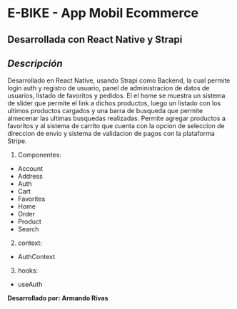 # E-BIKE - App Mobil Ecommerce

## Desarrollada con React Native y Strapi

## _Descripción_

Desarrollado en React Native, usando Strapi como Backend, la cual permite login auth y registro de usuario, panel de administracion de datos de usuarios, listado de favoritos y pedidos.
El el home se muestra un sistema de slider que permite el link a dichos productos, luego un listado con los ultimos productos cargados y una barra de busqueda que permite almecenar las ultimas busquedas realizadas.
Permite agregar productos a favoritos y al sistema de carrito que cuenta con la opcion de seleccion de direccion de envio y sistema de validacion de pagos con la plataforma Stripe.

1. Componentes:

- Account
- Address
- Auth
- Cart
- Favorites
- Home
- Order
- Product
- Search

2. context:

- AuthContext

3. hooks:

- useAuth

**Desarrollado por: Armando Rivas**
